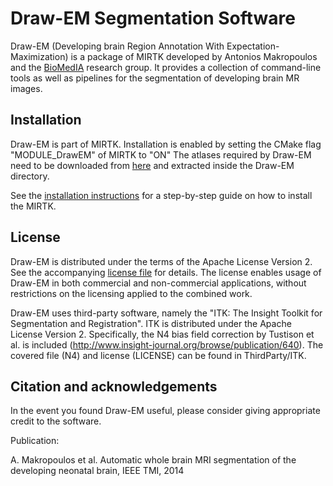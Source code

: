 Draw-EM Segmentation Software
==========================================

Draw-EM (Developing brain Region Annotation With Expectation-Maximization) is a package of MIRTK developed by Antonios Makropoulos and the [BioMedIA](https://biomedia.doc.ic.ac.uk/) research group. 
It provides a collection of command-line tools as well as pipelines for the segmentation of developing brain MR images.


Installation
------------

Draw-EM is part of MIRTK. 
Installation is enabled by setting the CMake flag "MODULE_DrawEM" of MIRTK to "ON"
The atlases required by Draw-EM need to be downloaded from [here](https://www.doc.ic.ac.uk/~am411/atlases-DrawEM.html) and extracted inside the Draw-EM directory.

See the [installation instructions](https://mirtk.github.io/install.html) 
for a step-by-step guide on how to install the MIRTK.


License
-------

Draw-EM is distributed under the terms of the Apache License Version 2.
See the accompanying [license file](LICENSE.txt) for details. The license enables usage of
Draw-EM in both commercial and non-commercial applications, without restrictions on the
licensing applied to the combined work.

Draw-EM uses third-party software, namely the "ITK: The Insight Toolkit for Segmentation and Registration".
ITK is distributed under the Apache License Version 2.
Specifically, the N4 bias field correction by Tustison et al. is included (http://www.insight-journal.org/browse/publication/640).
The covered file (N4) and license (LICENSE) can be found in ThirdParty/ITK.


Citation and acknowledgements
-----------------------------

In the event you found Draw-EM useful, please consider giving appropriate credit to the software.

Publication:

A. Makropoulos et al. Automatic whole brain MRI segmentation of the developing neonatal brain, IEEE TMI, 2014
